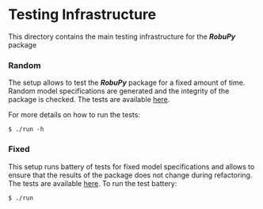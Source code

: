 # Testing Infrastructure

This directory contains the main testing infrastructure for the ***RobuPy*** package


### Random

The setup allows to test the ***RobuPy***  package for a fixed amount of time. Random model specifications are generated and the integrity of the package is checked. The tests are available [here](https://github.com/robustToolbox/package/blob/master/development/tests/random/modules/battery.py).

For more details on how to run the tests:

    $ ./run -h

### Fixed

This setup runs battery of tests for fixed model specifications and allows to ensure that the results of the package does not change during refactoring. The tests are available [here](https://github.com/robustToolbox/package/blob/master/development/tests/fixed/run). To run the test battery:

	$ ./run